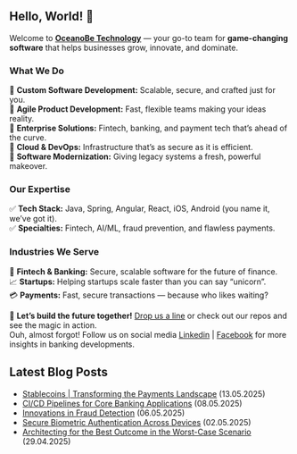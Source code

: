 ## Hello, World! :wave:

Welcome to **[OceanoBe Technology][1]** — your go-to team for **game-changing software** that helps businesses grow, innovate, and dominate.

### What We Do
🔹 **Custom Software Development:** Scalable, secure, and crafted just for you.\
🔹 **Agile Product Development:** Fast, flexible teams making your ideas reality.\
🔹 **Enterprise Solutions:** Fintech, banking, and payment tech that’s ahead of the curve.\
🔹 **Cloud & DevOps:** Infrastructure that’s as secure as it is efficient.\
🔹 **Software Modernization:** Giving legacy systems a fresh, powerful makeover.
 
### Our Expertise
✅ **Tech Stack:** Java, Spring, Angular, React, iOS, Android (you name it, we’ve got it).\
✅ **Specialties:** Fintech, AI/ML, fraud prevention, and flawless payments.
 
### Industries We Serve
🏦 **Fintech & Banking:** Secure, scalable software for the future of finance.\
📈 **Startups:** Helping startups scale faster than you can say “unicorn”.\
💳 **Payments:** Fast, secure transactions — because who likes waiting?
 
📩 **Let’s build the future together!** [Drop us a line][1] or check out our repos and see the magic in action.\
Ouh, almost forgot! Follow us on social media [Linkedin][2] | [Facebook][3] for more insights in banking developments.


[1]: https://oceanobe.com
[2]: https://www.linkedin.com/company/oceanobe-technology/
[3]: https://www.facebook.com/oceanobe/

## Latest Blog Posts
- [Stablecoins | Transforming the Payments Landscape](https://oceanobe.com/news/stablecoins-|-transforming-the-payments-landscape/1538) (13.05.2025)
- [CI/CD Pipelines for Core Banking Applications](https://oceanobe.com/news/ci-cd-pipelines-for-core-banking-applications/1536) (08.05.2025)
- [Innovations in Fraud Detection](https://oceanobe.com/news/innovations-in-fraud-detection/1534) (06.05.2025)
- [Secure Biometric Authentication Across Devices](https://oceanobe.com/news/secure-biometric-authentication-across-devices/1531) (02.05.2025)
- [Architecting for the Best Outcome in the Worst-Case Scenario](https://oceanobe.com/news/architecting-for-the-best-outcome-in-the-worst-case-scenario/1529) (29.04.2025)
